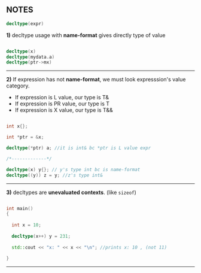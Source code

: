 ## NOTES

```c++
decltype(expr)
```

**1)** decltype usage with **name-format** gives directly type of value

```c++

decltype(x)
decltype(mydata.a)
decltype(ptr->mx)

```

---

**2)** If expression has not **name-format**, we must look expresssion's value category. 
* If expression is L value, our type is T&
* If expression is PR value, our type is T
* If expression is X value, our type is T&&

```c++

int x{};

int *ptr = &x;

decltype(*ptr) a; //it is int& bc *ptr is L value expr

/*-------------*/

decltype(x) y{}; // y's type int bc is name-format
decltype((y)) z = y; //z's type int& 

```

---

**3)** decltypes are **unevaluated contexts**. (like ```sizeof```)

```c++

int main()
{
  
  int x = 10;
  
  decltype(x++) y = 231;
  
  std::cout << "x: " << x << "\n"; //prints x: 10 , (not 11)
  
}

```

---


